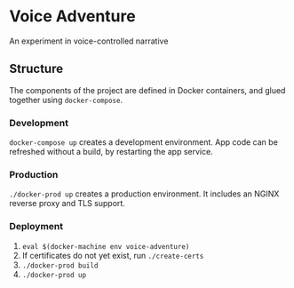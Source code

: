 # Voice Adventure
An experiment in voice-controlled narrative

## Structure
The components of the project are defined in Docker containers, and glued together using `docker-compose`. 

### Development
`docker-compose up` creates a development environment. App code can be refreshed without a build, by restarting the app service.

### Production
`./docker-prod up` creates a production environment. It includes an NGINX reverse proxy and TLS support.

### Deployment
1. `eval $(docker-machine env voice-adventure)`
2. If certificates do not yet exist, run `./create-certs`
3. `./docker-prod build`
4. `./docker-prod up`
